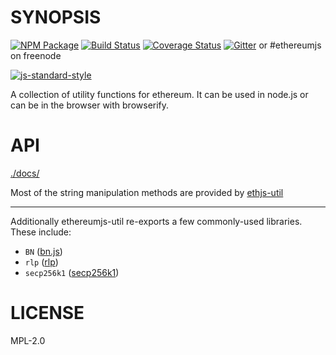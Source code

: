 # SYNOPSIS

[![NPM Package](https://img.shields.io/npm/v/ethereumjs-util.svg?style=flat-square)](https://www.npmjs.org/package/ethereumjs-util)
[![Build Status](https://img.shields.io/travis/ethereumjs/ethereumjs-util.svg?branch=master&style=flat-square)](https://travis-ci.org/ethereumjs/ethereumjs-util)
[![Coverage Status](https://img.shields.io/coveralls/ethereumjs/ethereumjs-util.svg?style=flat-square)](https://coveralls.io/r/ethereumjs/ethereumjs-util)
[![Gitter](https://img.shields.io/gitter/room/ethereum/ethereumjs-lib.svg?style=flat-square)](https://gitter.im/ethereum/ethereumjs-lib) or #ethereumjs on freenode

[![js-standard-style](https://cdn.rawgit.com/feross/standard/master/badge.svg)](https://github.com/feross/standard)

A collection of utility functions for ethereum. It can be used in node.js or can be in the browser with browserify.

# API

[./docs/](./docs/README.md)

Most of the string manipulation methods are provided by [ethjs-util](https://github.com/ethjs/ethjs-util)

---

Additionally ethereumjs-util re-exports a few commonly-used libraries. These include:

- `BN` ([bn.js](https://github.com/indutny/bn.js))
- `rlp` ([rlp](https://github.com/ethereumjs/rlp))
- `secp256k1` ([secp256k1](https://github.com/cryptocoinjs/secp256k1-node/))

# LICENSE

MPL-2.0

